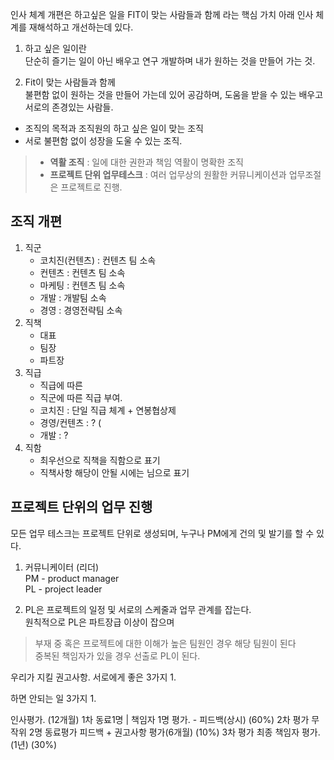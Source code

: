 인사 체계 개편은 
하고싶은 일을 FIT이 맞는 사람들과 함께 라는 
핵심 가치 아래 인사 체계를 재해석하고 
개선하는데 있다. 

1. 하고 싶은 일이란    
단순히 즐기는 일이 아닌 배우고 연구 개발하며 내가 원하는 것을 만들어 가는 것.    

2. Fit이 맞는 사람들과 함께   
불편함 없이 원하는 것을 만들어 가는데 있어 공감하며, 도움을 받을 수 있는
배우고 서로의 존경있는 사람들. 

- 조직의 목적과 조직원의 하고 싶은 일이 맞는 조직    
- 서로 불편함 없이 성장을 도울 수 있는 조직.
 
> - **역활 조직** : 일에 대한 권한과 책임 역활이 명확한 조직    
> - **프로젝트 단위 업무테스크** : 여러 업무상의 원활한 커뮤니케이션과 업무조절은 프로젝트로 진행. 

## 조직 개편
1. 직군
     - 코치진(컨텐츠) : 컨텐츠 팀 소속
     - 컨텐츠 : 컨텐츠 팀 소속
     - 마케팅 : 컨텐츠 팀 소속
     - 개발 : 개발팀 소속
     - 경영 : 경영전략팀 소속
2. 직책      
     - 대표 
     - 팀장 
     - 파트장 
3. 직급
     - 직급에 따른 
     - 직군에 따른 직급 부여. 
     - 코치진 : 단일 직급 체계 + 연봉협상제
     - 경영/컨텐츠 : ? (
     - 개발 : ? 
4. 직함
     - 최우선으로 직책을 직함으로 표기
     - 직책사항 해당이 안될 시에는 님으로 표기

## 프로젝트 단위의 업무 진행
모든 업무 테스크는 프로젝트 단위로 생성되며, 
누구나 PM에게 건의 및 발기를 할 수 있다. 

1. 커뮤니케이터 (리더)   
PM - product manager   
PL - project leader   

2. PL은 프로젝트의 일정 및 서로의 스케줄과 업무 관계를 잡는다.    
원칙적으로 PL은 파트장급 이상이 잡으며    
> 부재 중 혹은 프로젝트에 대한 이해가 높은 팀원인 경우 해당 팀원이 된다   
중복된 책임자가 있을 경우 선출로 PL이 된다.      

우리가 지킬 권고사항.
서로에게 좋은 3가지
1. 

하면 안되는 일 3가지
1. 



인사평가. (12개월)
1차 동료1명 | 책임자 1명 평가. - 피드백(상시)  (60%)
2차 평가 무작위 2명 동료평가 피드백 + 권고사항 평가(6개월) (10%)
3차 평가 최종 책임자 평가. (1년) (30%)

